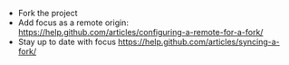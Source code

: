 - Fork the project
- Add focus as a remote origin: https://help.github.com/articles/configuring-a-remote-for-a-fork/
- Stay up to date with focus https://help.github.com/articles/syncing-a-fork/ 
